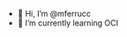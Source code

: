 - 👋 Hi, I’m @mferrucc
- 🌱 I’m currently learning OCI

<!---
mferrucc/mferrucc is a ✨ special ✨ repository because its `README.md` (this file) appears on your GitHub profile.
You can click the Preview link to take a look at your changes.
--->
